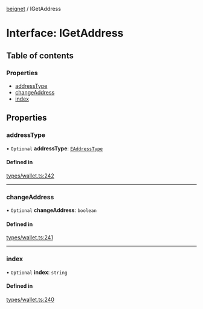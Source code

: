 [beignet](../README.md) / IGetAddress

# Interface: IGetAddress

## Table of contents

### Properties

- [addressType](IGetAddress.md#addresstype)
- [changeAddress](IGetAddress.md#changeaddress)
- [index](IGetAddress.md#index)

## Properties

### addressType

• `Optional` **addressType**: [`EAddressType`](../enums/EAddressType.md)

#### Defined in

[types/wallet.ts:242](https://github.com/synonymdev/beignet/blob/0e5dd24/src/types/wallet.ts#L242)

___

### changeAddress

• `Optional` **changeAddress**: `boolean`

#### Defined in

[types/wallet.ts:241](https://github.com/synonymdev/beignet/blob/0e5dd24/src/types/wallet.ts#L241)

___

### index

• `Optional` **index**: `string`

#### Defined in

[types/wallet.ts:240](https://github.com/synonymdev/beignet/blob/0e5dd24/src/types/wallet.ts#L240)
